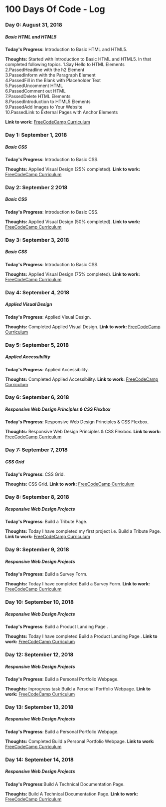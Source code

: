 # 100 Days Of Code - Log

### Day 0: August 31, 2018

##### Basic HTML and HTML5

**Today's Progress**: Introduction to Basic HTML and HTML5.

**Thoughts:** Started with Introduction to Basic HTML and HTML5. In that completed following topics.
1.Say Hello to HTML Elements<br/>
2.PassedHeadline with the h2 Element<br/>
3.PassedInform with the Paragraph Element<br/>
4.PassedFill in the Blank with Placeholder Text<br/>
5.PassedUncomment HTML<br/>
6.PassedComment out HTML<br/>
7.PassedDelete HTML Elements<br/>
8.PassedIntroduction to HTML5 Elements<br/>
9.PassedAdd Images to Your Website<br/>
10.PassedLink to External Pages with Anchor Elements<br/>

**Link to work:** [FreeCodeCamp Curriculum](https://learn.freecodecamp.org/responsive-web-design/basic-html-and-html5/link-to-internal-sections-of-a-page-with-anchor-elements/)

### Day 1: September 1, 2018

##### Basic CSS

**Today's Progress**: Introduction to Basic CSS.

**Thoughts:** Applied Visual Design (25% completed).
**Link to work:** [FreeCodeCamp Curriculum](https://learn.freecodecamp.org/responsive-web-design/basic-css/)

### Day 2: September 2 2018

##### Basic CSS

**Today's Progress**: Introduction to Basic CSS.

**Thoughts:** Applied Visual Design (50% completed).
**Link to work:** [FreeCodeCamp Curriculum](https://learn.freecodecamp.org/responsive-web-design/applied-visual-design)

### Day 3: September 3, 2018

##### Basic CSS

**Today's Progress**: Introduction to Basic CSS.

**Thoughts:** Applied Visual Design (75% completed).
**Link to work:** [FreeCodeCamp Curriculum](https://learn.freecodecamp.org/responsive-web-design/applied-visual-design)

### Day 4: September 4, 2018

##### Applied Visual Design

**Today's Progress**: Applied Visual Design.

**Thoughts:** Completed Applied Visual Design.
**Link to work:** [FreeCodeCamp Curriculum](https://learn.freecodecamp.org/responsive-web-design/applied-visual-design)

### Day 5: September 5, 2018

##### Applied Accessibility

**Today's Progress**: Applied Accessibility.

**Thoughts:** Completed Applied Accessibility.
**Link to work:** [FreeCodeCamp Curriculum](https://learn.freecodecamp.org/responsive-web-design/applied-accessibility)


### Day 6: September 6, 2018

##### Responsive Web Design Principles & CSS Flexbox

**Today's Progress**: Responsive Web Design Principles & CSS Flexbox.

**Thoughts:** Responsive Web Design Principles & CSS Flexbox.
**Link to work:** [FreeCodeCamp Curriculum](https://learn.freecodecamp.org/responsive-web-design/css-flexbox)

### Day 7: September 7, 2018

##### CSS Grid

**Today's Progress**: CSS Grid.

**Thoughts:** CSS Grid.
**Link to work:** [FreeCodeCamp Curriculum](https://learn.freecodecamp.org/responsive-web-design/css-grid)

### Day 8: September 8, 2018

##### Responsive Web Design Projects

**Today's Progress**: Build a Tribute Page.

**Thoughts:** Today I have completed my first project i.e. Build a Tribute Page.
**Link to work:** [FreeCodeCamp Curriculum](https://codepen.io/manoharChaudhari/pen/bxopKO?editors=1111)

### Day 9: September 9, 2018

##### Responsive Web Design Projects

**Today's Progress**: Build a Survey Form.

**Thoughts:** Today I have completed Build a Survey Form.
**Link to work:** [FreeCodeCamp Curriculum](https://codepen.io/manoharChaudhari/pen/OoOdwQ)

### Day 10: September 10, 2018

##### Responsive Web Design Projects

**Today's Progress**: Build a Product Landing Page  .

**Thoughts:** Today I have completed Build a Product Landing Page  .
**Link to work:** [FreeCodeCamp Curriculum](https://codepen.io/manoharChaudhari/pen/wEyRNa)

### Day 12: September 12, 2018

##### Responsive Web Design Projects

**Today's Progress**: Build a Personal Portfolio Webpage.

**Thoughts:** Inprogress task Build a Personal Portfolio Webpage.
**Link to work:** [FreeCodeCamp Curriculum](https://codepen.io/manoharChaudhari/pen/rZdOjE?editors=1100)

### Day 13: September 13, 2018

##### Responsive Web Design Projects

**Today's Progress**: Build a Personal Portfolio Webpage.

**Thoughts:** Completed Build a Personal Portfolio Webpage.
**Link to work:** [FreeCodeCamp Curriculum](https://codepen.io/manoharChaudhari/pen/rZdOjE?editors=1100)

### Day 14: September 14, 2018

##### Responsive Web Design Projects

**Today's Progress**:Build A Technical Documentation Page.

**Thoughts:** Build A Technical Documentation Page.
**Link to work:** [FreeCodeCamp Curriculum](https://codepen.io/manoharChaudhari/pen/mGKNYL)
